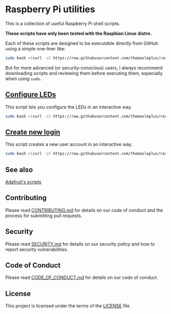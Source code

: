 # Raspberry Pi utilities

This is a collection of useful Raspberry Pi shell scripts.

**These scripts have only been tested with the Raspbian Linux distro.**

Each of these scripts are designed to be executable directly from GitHub using a simple one-liner like:

```sh
sudo bash <(curl -sS https://raw.githubusercontent.com/thomasleplus/raspberry-pi-utils/main/script.sh)
```

But for more advanced (or security-conscious) users, I always recommend downloading scripts and reviewing them before executing them, especially when using `sudo`.

## [Configure LEDs](configure-LEDs.sh)

This script lets you configure the LEDs in an interactive way.

```sh
sudo bash <(curl -sS https://raw.githubusercontent.com/thomasleplus/raspberry-pi-utils/main/configure-LEDs.sh)
```

## [Create new login](create-new-login.sh)

This script creates a new user account in an interactive way.

```sh
sudo bash <(curl -sS https://raw.githubusercontent.com/thomasleplus/raspberry-pi-utils/main/create-new-login.sh)
```

## See also

[Adafruit's scripts](https://github.com/adafruit/Raspberry-Pi-Installer-Scripts)

## Contributing

Please read [CONTRIBUTING.md](CONTRIBUTING.md) for details on our code of conduct and the process for submitting pull requests.

## Security

Please read [SECURITY.md](SECURITY.md) for details on our security policy and how to report security vulnerabilities.

## Code of Conduct

Please read [CODE_OF_CONDUCT.md](CODE_OF_CONDUCT.md) for details on our code of conduct.

## License

This project is licensed under the terms of the [LICENSE](LICENSE) file.

